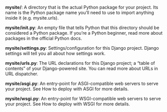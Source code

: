 **mysite/**: 
A directory that is the actual Python package for your project. 
Its name is the Python package name you’ll need to use to import anything inside it (e.g. mysite.urls).

**mysite/__init__.py**: 
An empty file that tells Python that this directory should be considered a Python package. 
If you’re a Python beginner, read more about packages in the official Python docs.

**mysite/settings.py**: 
Settings/configuration for this Django project. 
Django settings will tell you all about how settings work.

**mysite/urls.py**: 
The URL declarations for this Django project; a “table of contents” of your Django-powered site. 
You can read more about URLs in URL dispatcher.

**mysite/asgi.py**: 
An entry-point for ASGI-compatible web servers to serve your project. 
See How to deploy with ASGI for more details.

**mysite/wsgi.py**: 
An entry-point for WSGI-compatible web servers to serve your project. 
See How to deploy with WSGI for more details.
